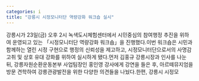 ```yaml
---
categories: i
title: "강릉시 시정모니터단 역량강화 워크숍 실시"
---
```

강릉시가 23일(금) 오후 2시 녹색도시체험센터에서 시민중심의 참여행정 추진을 위하여 운영되고 있는 「시정모니터단 역량강화 워크숍」을 진행했다.이번 워크숍은 시민과 함께하는 열린 시정 구현으로 행정의 신뢰성을 제고하고, 시정모니터단으로서의 사명감 고취 및 상호 유대 강화를 위하여 실시하게 됐다.먼저 김홍규 강릉시장과 인사를 나눈 뒤, 강릉자원순환운동본부 사업팀장인 홍인영 강사에게  강연을 들은 후, 아르떼뮤지엄을 방문 견학하여 강릉관광발전을 위한 다양한 의견들을 나눴다.한편, 강릉시 시정모